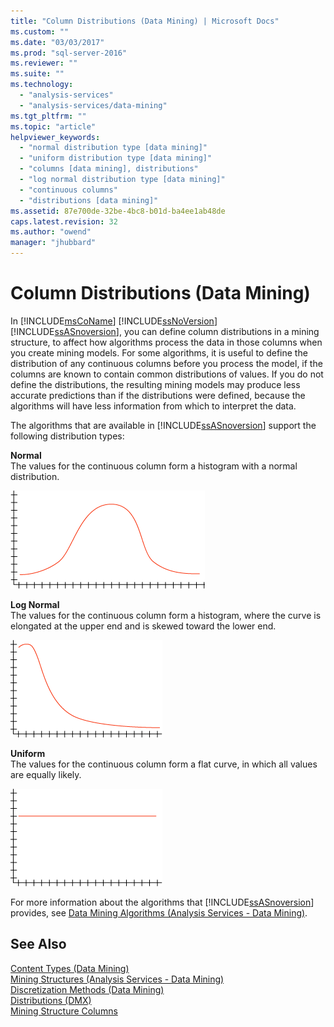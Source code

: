 ```yaml
---
title: "Column Distributions (Data Mining) | Microsoft Docs"
ms.custom: ""
ms.date: "03/03/2017"
ms.prod: "sql-server-2016"
ms.reviewer: ""
ms.suite: ""
ms.technology: 
  - "analysis-services"
  - "analysis-services/data-mining"
ms.tgt_pltfrm: ""
ms.topic: "article"
helpviewer_keywords: 
  - "normal distribution type [data mining]"
  - "uniform distribution type [data mining]"
  - "columns [data mining], distributions"
  - "log normal distribution type [data mining]"
  - "continuous columns"
  - "distributions [data mining]"
ms.assetid: 87e700de-32be-4bc8-b01d-ba4ee1ab48de
caps.latest.revision: 32
ms.author: "owend"
manager: "jhubbard"
---
```

# Column Distributions (Data Mining)
  In [!INCLUDE[msCoName](../../advanced-analytics/r-services/tutorials/includes/msconame-md.md)] [!INCLUDE[ssNoVersion](../../advanced-analytics/r-services/includes/ssnoversion-md.md)] [!INCLUDE[ssASnoversion](../../analysis-services/includes/ssasnoversion-md.md)], you can define column distributions in a mining structure, to affect how algorithms process the data in those columns when you create mining models. For some algorithms, it is useful to define the distribution of any continuous columns before you process the model, if the columns are known to contain common distributions of values. If you do not define the distributions, the resulting mining models may produce less accurate predictions than if the distributions were defined, because the algorithms will have less information from which to interpret the data.  
  
 The algorithms that are available in [!INCLUDE[ssASnoversion](../../analysis-services/includes/ssasnoversion-md.md)] support the following distribution types:  
  
 **Normal**  
 The values for the continuous column form a histogram with a normal distribution.  
  
 ![Histogram with normal distribution](../../analysis-services/data-mining/media/normal-distribution.gif "Histogram with normal distribution")  
  
 **Log Normal**  
 The values for the continuous column form a histogram, where the curve is elongated at the upper end and is skewed toward the lower end.  
  
 ![Histogram with log normal distribution](../../analysis-services/data-mining/media/log-normal-distribution.gif "Histogram with log normal distribution")  
  
 **Uniform**  
 The values for the continuous column form a flat curve, in which all values are equally likely.  
  
 ![Histogram with uniform distribution](../../analysis-services/data-mining/media/uniform-distribution.gif "Histogram with uniform distribution")  
  
 For more information about the algorithms that [!INCLUDE[ssASnoversion](../../analysis-services/includes/ssasnoversion-md.md)] provides, see [Data Mining Algorithms &#40;Analysis Services - Data Mining&#41;](../../analysis-services/data-mining/data-mining-algorithms-analysis-services-data-mining.md).  
  
## See Also  
 [Content Types &#40;Data Mining&#41;](../../analysis-services/data-mining/content-types-data-mining.md)   
 [Mining Structures &#40;Analysis Services - Data Mining&#41;](../../analysis-services/data-mining/mining-structures-analysis-services-data-mining.md)   
 [Discretization Methods &#40;Data Mining&#41;](../../analysis-services/data-mining/discretization-methods-data-mining.md)   
 [Distributions &#40;DMX&#41;](../../dmx/distributions-dmx.md)   
 [Mining Structure Columns](../../analysis-services/data-mining/mining-structure-columns.md)  
  
  